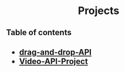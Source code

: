 <div align="center">
<h1>Projects</h1>
</div>

<h2>Table of contents<h2>

  - [drag-and-drop-API](https://github.com/mazenadel19/drag-and-drop-API)
  - [Video-API-Project](https://github.com/mazenadel19/Video-API-Project)